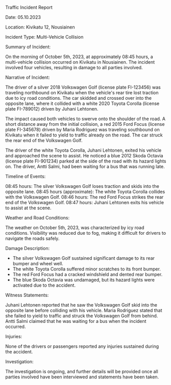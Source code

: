 Traffic Incident Report

Date: 05.10.2023

Location: Kivikatu 12, Nousiainen

Incident Type: Multi-Vehicle Collision

Summary of Incident:

On the morning of October 5th, 2023, at approximately 08:45 hours, a multi-vehicle collision occurred on Kivikatu in Nousiainen. The incident involved four vehicles, resulting in damage to all parties involved.

Narrative of Incident:

The driver of a silver 2018 Volkswagen Golf (license plate FI-123456) was traveling northbound on Kivikatu when the vehicle's rear tire lost traction due to icy road conditions. The car skidded and crossed over into the opposite lane, where it collided with a white 2020 Toyota Corolla (license plate FI-789012) driven by Juhani Lehtonen.

The impact caused both vehicles to swerve onto the shoulder of the road. A short distance away from the initial collision, a red 2015 Ford Focus (license plate FI-345678) driven by Maria Rodriguez was traveling southbound on Kivikatu when it failed to yield to traffic already on the road. The car struck the rear end of the Volkswagen Golf.

The driver of the white Toyota Corolla, Juhani Lehtonen, exited his vehicle and approached the scene to assist. He noticed a blue 2012 Skoda Octavia (license plate FI-901234) parked at the side of the road with its hazard lights on. The driver, Antti Salmi, had been waiting for a bus that was running late.

Timeline of Events:

08:45 hours: The silver Volkswagen Golf loses traction and skids into the opposite lane.
08:45 hours (approximate): The white Toyota Corolla collides with the Volkswagen Golf.
08:46 hours: The red Ford Focus strikes the rear end of the Volkswagen Golf.
08:47 hours: Juhani Lehtonen exits his vehicle to assist at the scene.

Weather and Road Conditions:

The weather on October 5th, 2023, was characterized by icy road conditions. Visibility was reduced due to fog, making it difficult for drivers to navigate the roads safely.

Damage Description:

* The silver Volkswagen Golf sustained significant damage to its rear bumper and wheel well.
* The white Toyota Corolla suffered minor scratches to its front bumper.
* The red Ford Focus had a cracked windshield and dented rear bumper.
* The blue Skoda Octavia was undamaged, but its hazard lights were activated due to the accident.

Witness Statements:

Juhani Lehtonen reported that he saw the Volkswagen Golf skid into the opposite lane before colliding with his vehicle. Maria Rodriguez stated that she failed to yield to traffic and struck the Volkswagen Golf from behind. Antti Salmi claimed that he was waiting for a bus when the incident occurred.

Injuries:

None of the drivers or passengers reported any injuries sustained during the accident.

Investigation:

The investigation is ongoing, and further details will be provided once all parties involved have been interviewed and statements have been taken.